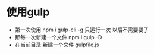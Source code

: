 # 使用gulp
- 第一次使用   npm i gulp-cli -g  只运行一次  以后不需要要了
- 那每一次新建一个文件   npm i gulp -D
- 在当前目录 新建一个文件 gulpfile.js